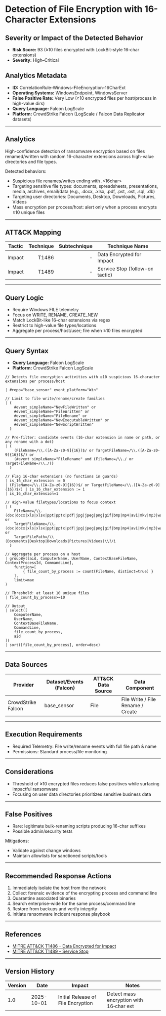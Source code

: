 # Detection of File Encryption with 16-Character Extensions

## Severity or Impact of the Detected Behavior
- **Risk Score:** 93 (≥10 files encrypted with LockBit-style 16-char extensions)
- **Severity:** High–Critical

## Analytics Metadata
- **ID:** CorrelationRule-Windows-FileEncryption-16CharExt
- **Operating Systems:** WindowsEndpoint, WindowsServer
- **False Positive Rate:** Very Low (≥10 encrypted files per host/process in high-value dirs)
- **Query Language:** Falcon LogScale
- **Platform:** CrowdStrike Falcon (LogScale / Falcon Data Replicator datasets)

---

## Analytics
High-confidence detection of ransomware encryption based on files renamed/written with random 16-character extensions across high-value directories and file types.

Detected behaviors:
- Suspicious file renames/writes ending with .<16char>
- Targeting sensitive file types: documents, spreadsheets, presentations, media, archives, email/data (e.g., .docx, .xlsx, .pdf, .pst, .ost, .sql, .db)
- Targeting user directories: Documents, Desktop, Downloads, Pictures, Videos
- Mass encryption per process/host: alert only when a process encrypts ≥10 unique files

---

## ATT&CK Mapping

| Tactic  | Technique | Subtechnique | Technique Name                      |
|---------|----------:|-------------:|-------------------------------------|
| Impact  | T1486     | -            | Data Encrypted for Impact           |
| Impact  | T1489     | -            | Service Stop (follow-on tactic)     |

---

## Query Logic
- Require Windows FILE telemetry
- Focus on WRITE, RENAME, CREATE_NEW
- Match LockBit-like 16-char extensions via regex
- Restrict to high-value file types/locations
- Aggregate per process/host/user; fire when ≥10 files encrypted

---

## Query Syntax

- **Query Language:** Falcon LogScale
- **Platform:** CrowdStrike Falcon LogScale

```cql
// Detects file encryption activities with ≥10 suspicious 16-character extensions per process/host

| #repo="base_sensor" event_platform="Win"

// Limit to file write/rename/create families
| (
    #event_simpleName="NewFileWritten" or
    #event_simpleName="FileWritten" or
    #event_simpleName="FileRename" or
    #event_simpleName="NewExecutableWritten" or
    #event_simpleName="NewScriptWritten"
  )

// Pre-filter: candidate events (16-char extension in name or path, or any rename with a dot)
| (
    (FileName=/\\.([A-Za-z0-9]{16})$/ or TargetFileName=/\\.([A-Za-z0-9]{16})$/) or
    (#event_simpleName="FileRename" and (FileName=/\\./ or TargetFileName=/\\./))
  )

// Flag 16-char extensions (no functions in guards)
| is_16_char_extension := 0
| (FileName=/\\.([A-Za-z0-9]{16})$/ or TargetFileName=/\\.([A-Za-z0-9]{16})$/) | is_16_char_extension := 1
| is_16_char_extension=1

// High-value filetypes/locations to focus context
| (
    FileName=/\\.(doc|docx|xls|xlsx|ppt|pptx|pdf|jpg|jpeg|png|gif|bmp|mp4|avi|mkv|mp3|wav|zip|rar|7z|sql|db|mdb|pst|ost)$/i or
    TargetFileName=/\\.(doc|docx|xls|xlsx|ppt|pptx|pdf|jpg|jpeg|png|gif|bmp|mp4|avi|mkv|mp3|wav|zip|rar|7z|sql|db|mdb|pst|ost)$/i or
    TargetFilePath=/\\(Documents|Desktop|Downloads|Pictures|Videos)\\?/i
  )

// Aggregate per process on a host
| groupBy([aid, ComputerName, UserName, ContextBaseFileName, ContextProcessId, CommandLine],
    function=[
        { file_count_by_process := count(FileName, distinct=true) }
    ],
    limit=max
)

// Threshold: at least 10 unique files
| file_count_by_process>=10

// Output
| select([
    ComputerName,
    UserName,
    ContextBaseFileName,
    CommandLine,
    file_count_by_process,
    aid
])
| sort([file_count_by_process], order=desc)
```

---

## Data Sources

| Provider            | Dataset/Events (Falcon) | ATT&CK Data Source | Data Component                    |
|--------------------|--------------------------|--------------------|-----------------------------------|
| CrowdStrike Falcon | base_sensor              | File               | File Write / File Rename / Create |

---

## Execution Requirements
- Required Telemetry: File write/rename events with full file path & name
- Permissions: Standard process/file monitoring

---

## Considerations
- Threshold of ≥10 encrypted files reduces false positives while surfacing impactful ransomware
- Focusing on user data directories prioritizes sensitive business data

---

## False Positives
- Rare: legitimate bulk-renaming scripts producing 16-char suffixes
- Possible admin/security tests

Mitigations:
- Validate against change windows
- Maintain allowlists for sanctioned scripts/tools

---

## Recommended Response Actions
1. Immediately isolate the host from the network
2. Collect forensic evidence of the encrypting process and command line
3. Quarantine associated binaries
4. Search enterprise-wide for the same process/command line
5. Restore from backups and verify integrity
6. Initiate ransomware incident response playbook

---

## References
- [MITRE ATT&CK T1486 – Data Encrypted for Impact](https://attack.mitre.org/techniques/T1486/)
- [MITRE ATT&CK T1489 – Service Stop](https://attack.mitre.org/techniques/T1489/)

---

## Version History

| Version | Date       | Impact                                | Notes                                   |
|---------|------------|---------------------------------------|-----------------------------------------|
| 1.0     | 2025-10-01 | Initial Release of File Encryption    | Detect mass encryption with 16‑char ext |
